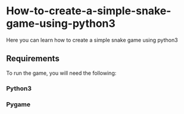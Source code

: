 # How-to-create-a-simple-snake-game-using-python3
Here you can learn how to create a simple snake game using python3

## Requirements
To run the game, you will need the following:

### Python3
### Pygame
